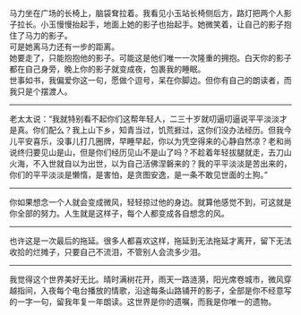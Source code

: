 马力坐在广场的长椅上，脑袋耷拉着。我看见小玉站长椅侧后方，路灯把两个人影子拉长。小玉慢慢抬起手，地面上她的影子也抬起手。她微笑着，让自己的影子抱住了马力的影子。  
可是她离马力还有一步的距离。  
她要走了，只能抱抱他的影子。可能这是他们唯一一次隆重的拥抱。白天你的影子都在自己身旁，晚上你的影子就变成夜，包裹我的睡眠。  
世事如书，我偏爱你这一句，愿做个逗号，呆在你脚边。但你有自己的朗读者，而我只是个摆渡人。
___
老太太说：“我就特别看不起你们这帮年轻人，二三十岁就叨逼叨逼说平平淡淡才是真。你们配么？我上山下乡，知青当过，饥荒捱过，这你们没办法经历。但我今儿平安喜乐，没事儿打几圈牌，早睡早起，你以为凭空得来的心静自然凉？老和尚说终归要见山是山，但是你们经历见山不是山了吗？不趁着年轻拔腿就走，去刀山火海，不入世就自以为出世，以为自己活佛涅磐来的？我的平平淡淡是苦出来的，你们的平平淡淡是懒惰，是害怕，是贪图安逸，是一条不敢见世面的土狗。” 
___
你如果想念一个人就会变成微风，轻轻掠过他的身边。就算他感觉不到，可这就是你全部的努力。人生就是这样子，每个人都变成各自想念的风。
___
也许这是一次最后的拖延。很多人都喜欢这样，拖延到无法拖延才离开，留下无法收拾的烂摊子，只要自己不流泪，不管别人会流多少泪。
___
我觉得这个世界美好无比。晴时满树花开，雨天一路涟漪，阳光席卷城市，微风穿越指间，入夜每个电台播放的情歌，沿途每条山路铺开的影子，全部是你不经意写的一字一句，留我年复一年朗读。这世界是你的遗嘱，而我是你唯一的遗物。
